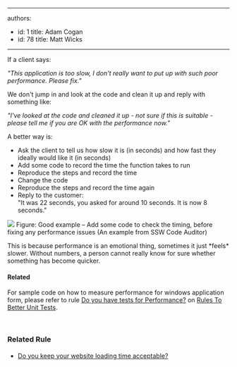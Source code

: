 

---
authors:
  - id: 1
    title: Adam Cogan
  - id: 78
    title: Matt Wicks
---




<span class='intro'> 
  <p>​If a client says&#58;</p>
<div class="greyBox">
<em>&quot;This application is too slow, I don't really want to put up with such poor performance. Please fix.&quot;</em></div>
<p>We don't jump in and look at the code and clean it up and reply with something like&#58;</p>
<div class="greyBox"><em>&quot;I've looked at the code and cleaned it up - not sure if this is suitable - please tell me if you are OK with the performance now.&quot;</em></div>
 </span>

<p>A better way is&#58;</p><ul><li>Ask the client to tell us how slow it is (in seconds) and how fast they ideally would like it (in seconds) </li><li>Add some code to record the time the function takes to run </li><li>Reproduce the steps and record the time </li><li>Change the code </li><li>Reproduce the steps and record the time again </li><li>Reply to the customer&#58;<br> &quot;It was 22 seconds, you asked for around 10 seconds. It is now 8 seconds.&quot;<br></li></ul><dt> 
   <img border="0" src="/PublishingImages/Code-Auditor-performance.jpg" alt=" " class="ms-rteCustom-ImageArea" style="border&#58;0px solid;" />
   <span class="ms-rteCustom-FigureGood">Figure&#58; Good example – Add some code to check the timing, before fixing any performance issues (An example from SSW Code Auditor)</span>
   <p>This is because performance is an emotional thing, sometimes it just *feels* slower. Without numbers, a person cannot really know for sure whether something has become quicker. </p><h4>Related</h4><p>For sample code on how to measure performance for windows application form, please refer to rule 
      <a href="http&#58;//www.ssw.com.au/ssw/Standards/Rules/RulesToBetterUnitTests.aspx#Performance">Do you have tests for Performance?</a>&#160;on 
      <a href="http&#58;//www.ssw.com.au/ssw/Standards/Rules/RulesToBetterUnitTests.aspx">Rules To Better Unit Tests</a>.</p>​
   <h3 class="ssw15-rteElement-H3">Related Rule​</h3><ul><li> 
         <span style="line-height&#58;1.6;">​<a href="/do-you-keep-your-website-loading-time-acceptable">Do you keep your website loading ti​me acceptable?​</a></span><br></li></ul></dt>


